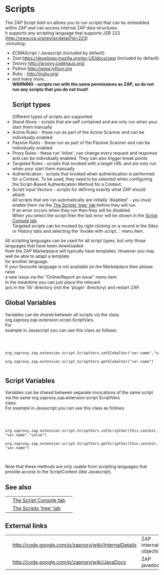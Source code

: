 # Scripts

The ZAP Script Add-on allows you to run scripts that can be embedded within ZAP and can access internal
ZAP data structures.<br>It supports any scripting language that supports JSR 223 (<a href='http://www.jcp.org/en/jsr/detail?id=223'>http://www.jcp.org/en/jsr/detail?id=223</a>)<br>
,including:<br>
<ul><li>ECMAScript / Javascript (included by default)<br>
</li><li>Zest <a href='https://developer.mozilla.org/en-US/docs/zest'>https://developer.mozilla.org/en-US/docs/zest</a> (included by default)<br>
</li><li>Groovy <a href='http://groovy.codehaus.org/'>http://groovy.codehaus.org/</a>
</li><li>Python <a href='http://www.jython.org'>http://www.jython.org</a>
</li><li>Ruby - <a href='http://jruby.org/'>http://jruby.org/</a>
</li><li>and many more...<br>
<b>WARNING - scripts run with the same permissions as ZAP, so do not run any scripts that you do not trust!</b>
<h2>Script types</h2>
Different types of scripts are supported:<br>
</li><li>Stand Alone - scripts that are self contained and are only run when your start them manually<br>
</li><li>Active Rules - these run as part of the Active Scanner and can be individually enabled<br>
</li><li>Passive Rules - these run as part of the Passive Scanner and can be individually enabled<br>
</li><li>Proxy Rules - these run 'inline', can change every request and response and can be individually enabled. They can also trigger break points<br>
</li><li>Targeted Rules - scripts that invoked with a target URL and are only run when your start them manually<br>
</li><li>Authentication - scripts that invoked when authentication is performed for a Context. To be used, they need to be selected when configuring the Script-Based Authentication Method for a Context.<br>
</li><li>Script Input Vectors - scripts for defining exactly what ZAP should attack<br>
All scripts that are run automatically are initially 'disabled' - you must enable them via the <a href='HelpAddonsScriptsTree'>The Scripts 'tree' tab</a> before they will run.<br>If an error occurs when they run then they will be disabled.<br>When you select the script then the last error will be shown in the <a href='HelpAddonsScriptsConsole'>Script Console tab</a>.<br>Targeted scripts can be invoked by right clicking on a record in the Sites or History tabs and selecting the 'Invoke with script...' menu item.</li></ul>

All scripting languages can be used for all script types, but only those languages that have been downloaded<br>
from the ZAP Marketplace will typically have templates. However you may well be able to adapt a template<br>
for another language.<br>If your favourite language is not available on the Marketplace then please raise<br>
a new issue via the "Online/Report an issue" menu item.<br>In the meantime you can just place the relevant<br>
jars in the 'lib' directory (not the 'plugin' directory) and restart ZAP.<br>
<h2>Global Variables</h2>
Variables can be shared between all scripts via the class org.zaproxy.zap.extension.script.ScriptVars.<br>For<br>
example in Javascript you can use this class as follows:<br><br><pre><code><br>
org.zaproxy.zap.extension.script.ScriptVars.setGlobalVar("var.name","value")<br>
org.zaproxy.zap.extension.script.ScriptVars.getGlobalVar("var.name")<br>
</code></pre>
<h2>Script Variables</h2>
Variables can be shared between separate invocations of the same script via the same org.zaproxy.zap.extension.script.ScriptVars<br>
class.<br>For example in Javascript you can use this class as follows:<br><br><pre><code><br>
org.zaproxy.zap.extension.script.ScriptVars.setScriptVar(this.context, "var.name","value")<br>
org.zaproxy.zap.extension.script.ScriptVars.getScriptVar(this.context, "var.name")<br>
</code></pre><br>Note that these methods are only usable from scripting languages that provide access to the ScriptContext (like Javascript).<br>
<h2>See also</h2>
<table>
<tr><td></td><td><a href='HelpAddonsScriptsConsole'>The Script Console tab</a></td><td></td></tr>
<tr><td></td><td><a href='HelpAddonsScriptsTree'>The Scripts 'tree' tab</a></td><td></td></tr>
</table>
<h2>External links</h2>
<table>
<tr><td></td><td><a href='http://code.google.com/p/zaproxy/wiki/InternalDetails'>http://code.google.com/p/zaproxy/wiki/InternalDetails</a></td><td>ZAP internal objects</td></tr>
<tr><td></td><td><a href='http://code.google.com/p/zaproxy/wiki/JavaDocs'>http://code.google.com/p/zaproxy/wiki/JavaDocs</a></td><td>ZAP javadocs</td></tr>
</table>